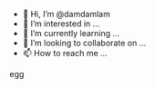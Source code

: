 - 👋 Hi, I’m @damdamlam
- 👀 I’m interested in ...
- 🌱 I’m currently learning ...
- 💞️ I’m looking to collaborate on ...
- 📫 How to reach me ...

<!---
damdamlam/damdamlam is a ✨ special ✨ repository because its `README.md` (this file) appears on your GitHub profile.
You can click the Preview link to take a look at your changes.
--->

















egg
